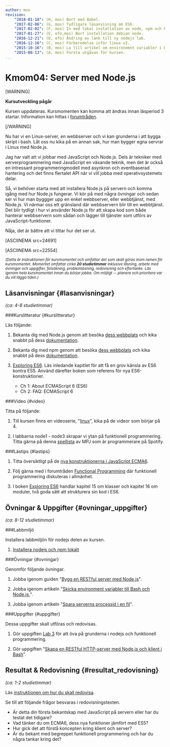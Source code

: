 ```yaml
---
author: mos
revision:
    "2018-01-18": (H, mos) Bort med Babel.
    "2017-02-06": (G, mos) Tydligare läsanvisning om ES6.
    "2017-02-02": (F, mos) In med lokal installation av node, npm och babel, åter in med debian node artikeln.
    "2017-01-27": (E, efo,mos) Bort installation debian node.
    "2016-12-21": (D, efo) Ändring av länk till ny nodejs lab.
    "2016-12-16": (C, mos) Förberedelse inför linux-v2.
    "2015-10-16": (B, mos) La till artikel om environemnt variabler i Bash och Node.js samt artikel om process id till fil.
    "2015-08-13": (A, mos) Första utgåvan för kursen.
...
```

Kmom04: Server med Node.js
==================================

[WARNING]

**Kursutveckling pågår**

Kursen uppdateras. Kursmomenten kan komma att ändras innan läsperiod 3 startar. Information kan hittas i [forumtråden](https://dbwebb.se/forum/viewtopic.php?f=46&t=8124).

[/WARNING]

Nu har vi en Linux-server, en webbserver och vi kan grunderna i att bygga skript i bash. Låt oss nu kika på en annan sak, hur man bygger egna servrar i Linux med Node.js.

Jag har valt att vi jobbar med JavaScript och Node.js. Dels är tekniker med serverprogrammering med JavaScript en växande teknik, men det är också en intressant programmeringmodell med asynkron och eventbaserad hantering och det finns flertalet API när vi vill jobba med operativsystemets delar.

Så, vi  behöver starta med att installera Node.js på servern och komma igång med hur Node.js fungerar. Vi kör på med några övningar och sedan ser vi hur man byggger upp en enkel webbserver, eller webbtjänst, med Node.js. Vi närmar oss ett gränsland där webbservern blir till en webbtjänst. Det blir tydligt i hur vi använder Node.js för att skapa kod som både hanterar webbservern som sådan och lägger till tjänster som utförs av JavaScript-funktioner.

Nåja, det är bättre att vi tittar hur det ser ut.

<!--more-->

[ASCIINEMA src=24691]

[ASCIINEMA src=22554]


<small><i>(Detta är instruktionen för kursmomentet och omfattar det som skall göras inom ramen för kursmomentet. Momentet omfattar cirka **20 studietimmar** inklusive läsning, arbete med övningar och uppgifter, felsökning, problemlösning, redovisning och eftertanke. Läs igenom hela kursmomentet innan du börjar jobba. Om möjligt -- planera och prioritera var du vill lägga tiden.)</i></small>



Läsanvisningar  {#lasanvisningar}
---------------------------------

*(ca: 4-8 studietimmar)*


###Kurslitteratur  {#kurslitteratur}

Läs följande:

1. Bekanta dig med Node.js genom att besöka [dess webbplats](https://nodejs.org/) och kika snabbt på dess [dokumentation](https://nodejs.org/documentation/).

1. Bekanta dig med npm genom att besöka [dess webbplats](https://www.npmjs.com/) och kika snabbt på dess [dokumentation](https://docs.npmjs.com/).

1. [Exploring ES6](kunskap/boken-exploring-es6). Läs inledande kapitlet för att få en grov känsla av ES6 kontra ES5. Använd därefter boken som referens för nya ES6-konstruktioner.
    * Ch 1: About ECMAScript 6 (ES6)
    * Ch 2: FAQ: ECMAScript 6



###Video  {#video}

Titta på följande:

1. Till kursen finns en videoserie, "[linux](https://www.youtube.com/playlist?list=PLKtP9l5q3ce_AGc9pBgaXFEQGjyFJe7XJ)", kika på de videor som börjar på 4.

1. I labbarna node1 - node3 skrapar vi ytan på funktionell programmering. Titta gärna på denna [spellista](https://www.youtube.com/playlist?list=PL0zVEGEvSaeEd9hlmCXrk5yUyqUag-n84) av MPJ som är programmerare på Spotify.



###Lästips {#lastips}

1. Titta översiktligt på de [nya konstruktionerna i JavaScript ECMA6](https://github.com/lukehoban/es6features/blob/master/README.md).

1. Följ gärna med i forumtråden [Functional Programming](t/5980) där funktionell programmering diskuteras i allmänhet.

1. I boken [Exploring ES6](kunskap/boken-exploring-es6) handlar kapitel 15 om klasser och kapitel 16 om moduler, två goda sätt att strukturera sin kod i ES6.



Övningar & Uppgifter  {#ovningar_uppgifter}
-------------------------------------------

*(ca: 8-12 studietimmar)*

###Labbmiljö

Installera labbmiljön för nodejs delen av kursen.

1. [Installera nodejs och npm lokalt](kunskap/installera-node-och-npm)

<!--
1. [Installera babel-node lokalt](labbmiljo/babel-node)

1. [Installera lokal utvecklingsmiljö](labbmiljo/lokal-utvecklingsmiljo) inklusive babel-node.
-->



###Övningar {#ovningar}

Genomför följande övningar.

1. Jobba igenom guiden "[Bygg en RESTful server med Node.js](kunskap/bygg-en-restful-server-med-node-js)".

1. Jobba igenom artikeln "[Skicka environment variabler till Bash och Node.js ](kunskap/skicka-environment-variabler-till-bash-och-node-js)".

1. Jobba igenom artikeln "[Spara serverns processid i en fil](kunskap/spara-serverns-processid-i-en-fil)".

<!--
1. Jobba igenom guiden "[Kom igång med Node.js på Debian](kunskap/kom-igang-med-node-js-pa-debian)".
-->

<!--
1. Jobba igenom guiden "[Kom igång och gör övningar i Nodeschool.io](kunskap/kom-igang-och-gor-ovningar-i-nodeschool-io)".
-->



###Uppgifter {#uppgifter}

Dessa uppgifter skall utföras och redovisas.

1. Gör uppgiften [Lab 3](uppgift/linux-lab3-introduktion-till-nodejs) för att öva på grunderna i nodejs och funktionell programmering.

1. Gör uppgiften "[Skapa en RESTful HTTP-server med Node.js och klient i Bash](uppgift/skapa-en-restful-http-server-med-node-js-och-klient-i-bash)".

<!--
VT18 ÄNDRA TILL GENERELL LAB MED NODE
1. Gör laborationen [Introduktion till nodejs (node1)](uppgift/introduktion-till-nodejs) för att öva på grunderna i nodejs. Spara koden i `me/kmom03/node1`.
-->



Resultat & Redovisning  {#resultat_redovisning}
-----------------------------------------------

*(ca: 1-2 studietimmar)*

Läs [instruktionen om hur du skall redovisa](./../redovisa).

Se till att följande frågor besvaras i redovisningstexten.

* Är detta din första bekantskap med JavaScript på servern eller har du testat det tidigare?
* Vad tänker du om ECMA6, dess nya funktioner jämfört med ES5?
* Hur gick det att förstå koncepten kring klient och server?
* Är du bekant med begreppet funktionell programmering och har du några tankar kring det?

<!--
* Vilka fördelar finns med funktionell programmering om man jämför med proceduell programmering?
-->
